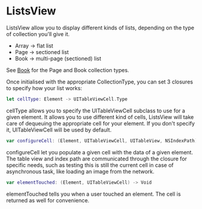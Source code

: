 # ListsView

ListsView allow you to display different kinds of lists, depending on the type of collection you'll give it.

- Array -> flat list
- Page -> sectioned list
- Book -> multi-page (sectioned) list

See [Book](https://github.com/greg3z/Book) for the Page and Book collection types.

Once initialised with the appropriate CollectionType, you can set 3 closures to specify how your list works:

```swift
let cellType: Element -> UITableViewCell.Type
```

cellType allows you to specify the UITableViewCell subclass to use for a given element. It allows you to use different kind of cells, ListsView will take care of dequeuing the appropriate cell for your element. If you don't specify it, UITableViewCell will be used by default.

```swift
var configureCell: (Element, UITableViewCell, UITableView, NSIndexPath) -> Void
```

configureCell let you populate a given cell with the data of a given element. The table view and index path are communicated through the closure for specific needs, such as testing this is still the current cell in case of asynchronous task, like loading an image from the network.

```swift
var elementTouched: (Element, UITableViewCell) -> Void
```

elementTouched tells you when a user touched an element. The cell is returned as well for convenience.
